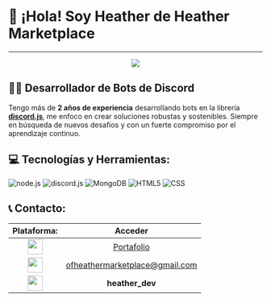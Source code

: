 # 👋 ¡Hola! Soy Heather de Heather Marketplace
---

<div align="center">
  <img src="https://cdn.discordapp.com/attachments/831264615509262336/1406409490374332416/banner.png?ex=68a25c68&is=68a10ae8&hm=0aff24bb2fb5b44718a67c3a874d446e62ec26388bd5219408e4b6bd713951cf&">
</div>

## 🧑‍💻 Desarrollador de Bots de Discord

Tengo más de **2 años de experiencia** desarrollando bots en la librería **[discord.js](https://www.google.com/search?q=https://discord.js.org/%23/)**, me enfoco en crear soluciones robustas y sostenibles. Siempre en búsqueda de nuevos desafíos y con un fuerte compromiso por el aprendizaje continuo.

## **💻 Tecnologías y Herramientas:**

![node.js](https://img.shields.io/badge/nodejs-%230077B5.svg?logo=nodedotjs&logoColor=white&color=%2366CC33)
![discord.js](https://img.shields.io/badge/discord.js-%230077B5.svg?logo=discorddotjs&logoColor=white&color=%235865F2)
![MongoDB](https://img.shields.io/badge/mongodb-%230077B5.svg?logo=mongodb&logoColor=white&color=%2300684A)
![HTML5](https://img.shields.io/badge/html5-%23E34F26.svg?logo=html5&style=plastic&logoColor=white)
![CSS](https://img.shields.io/badge/css-%23E34F26.svg?style=plastic&logoColor=white&logo=css&color=%231572B6)

## **📞 Contacto:**

| Plataforma: | Acceder                          |
| :------------------: | :-------------------------------------------------------------------------: |
| <img src="https://skillicons.dev/icons?i=htmx&perline=3" width=30> | [Portafolio](https://ofheather.is-a.dev)       |
| <img src="https://skillicons.dev/icons?i=gmail&perline=3" width=30>     | ofheathermarketplace@gmail.com   |
| <img src="https://skillicons.dev/icons?i=discord&perline=3" width=30>    | **heather_dev**                  |
